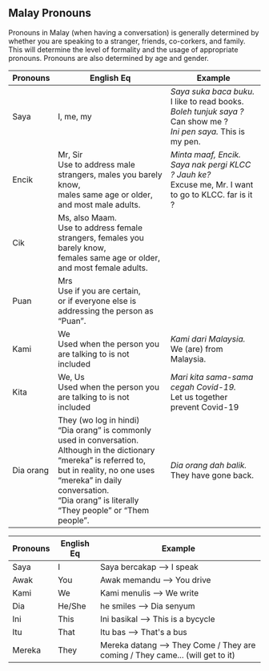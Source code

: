 ## Malay Pronouns  

Pronouns in Malay (when having a conversation) is generally determined by
whether you are speaking to a stranger, friends, co-corkers, and family. This
will determine the level of formality and the usage of appropriate pronouns.
Pronouns are also determined by age and gender.

| Pronouns | English Eq  | Example |
| --- | --- | --- |
| Saya | I, me, my  | *Saya suka baca buku.* I like to read books.<br>*Boleh tunjuk saya ?* Can show me ? <br>*Ini pen saya.* This is my pen. |
| Encik | Mr, Sir<br> Use to address male strangers, males you barely know, <br> males same age or older, and most male adults. | *Minta maaf, Encik. Saya nak pergi KLCC ? Jauh ke?*<br> Excuse me, Mr. I want to go to KLCC. far is it ?  |
| Cik | Ms, also Maam.<br>Use to address female strangers, females you barely know, <br>females same age or older, and most female adults.| |
| Puan | Mrs<br>Use if you are certain, <br> or if everyone else is addressing the person as “Puan”. | |
| Kami | We<br>Used when the person you are talking to is not included | *Kami dari Malaysia.* We (are) from Malaysia.<br>
| Kita | We, Us<br>Used when the person you are talking to is not included |  *Mari kita sama-sama cegah Covid-19.* <br> Let us together prevent Covid-19 |
| Dia orang | They (wo log in hindi)<br>“Dia orang” is commonly used in conversation.<br> Although in the dictionary “mereka” is referred to, <br>but in reality, no one uses “mereka” in daily conversation. <br>“Dia orang” is literally “They people” or “Them people”. | *Dia orang dah balik.* <br>They have gone back. |







| Pronouns | English Eq  | Example |
| --- | --- | --- |
| Saya | I  | Saya bercakap --> I speak |
| Awak | You | Awak memandu --> You drive |
| Kami | We | Kami menulis --> We write |
| Dia  | He/She  | he smiles -->	Dia senyum |
| Ini  | This | Ini basikal --> This is a bycycle |
| Itu  | That | Itu bas --> That's a bus | 
| Mereka  | They | Mereka datang --> They Come / They are coming /  They came... (will get to it)| 
